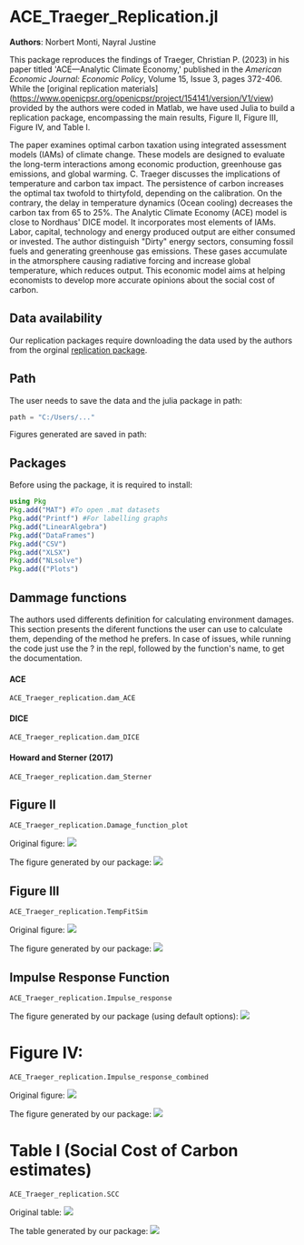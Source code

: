 # ACE_Traeger_Replication.jl

**Authors**: Norbert Monti, Nayral Justine


This package reproduces the findings of Traeger, Christian P. (2023) in his paper titled 'ACE—Analytic Climate Economy,' published in the *American Economic Journal: Economic Policy*, Volume 15, Issue 3, pages 372-406. While the [original replication materials] (https://www.openicpsr.org/openicpsr/project/154141/version/V1/view) provided by the authors were coded in Matlab, we have used Julia to build a replication package, encompassing the main results, Figure II, Figure III, Figure IV, and Table I.

The paper examines optimal carbon taxation using integrated assessment models (IAMs) of climate change. These models are designed to evaluate the long-term interactions among economic production, greenhouse gas emissions, and global warming. C. Traeger discusses the implications of temperature and carbon tax impact. The persistence of carbon increases the optimal tax twofold to thirtyfold, depending on the calibration. On the contrary, the delay in temperature dynamics (Ocean cooling) decreases the carbon tax from 65 to 25%. The Analytic Climate Economy (ACE) model is close to Nordhaus' DICE model. It incorporates most elements of IAMs. Labor, capital, technology and energy produced output are either consumed or invested. The author distinguish "Dirty" energy sectors, consuming fossil fuels and generating greenhouse gas emissions. These gases accumulate in the atmorsphere causing radiative forcing and increase global temperature, which reduces output. This economic model aims at helping economists to develop more accurate opinions about the social cost of carbon.

## Data availability
Our replication packages require downloading the data used by the authors from the orginal [replication package](https://www.openicpsr.org/openicpsr/project/154141/version/V1/view?flag=follow&pageSize=100&sortOrder=(?title)&sortAsc=true).

## Path
The user needs to save the data and the julia package in path:
```julia
path = "C:/Users/..."
```
Figures generated are saved in path:

## Packages
Before using the package, it is required to install:
```julia
using Pkg 
Pkg.add("MAT") #To open .mat datasets
Pkg.add("Printf") #For labelling graphs
Pkg.add("LinearAlgebra")
Pkg.add("DataFrames")
Pkg.add("CSV")
Pkg.add("XLSX")
Pkg.add("NLsolve")
Pkg.add(("Plots")
```
## Dammage functions
The authors used differents definition for calculating environment damages. This section presents the diferent functions the user can use to calculate them, depending of the method he prefers. In case of issues, while running the code just use the ? in the repl, followed by the function's name, to get the documentation.

#### ACE
```@docs
ACE_Traeger_replication.dam_ACE
```

#### DICE
```@docs
ACE_Traeger_replication.dam_DICE
```

#### Howard and Sterner (2017)
```@docs
ACE_Traeger_replication.dam_Sterner
```

## Figure II
```@docs
ACE_Traeger_replication.Damage_function_plot
```

Original figure: 
![](figure2or.png)

The figure generated by our package: 
![](figure2.png)


## Figure III
```@docs
ACE_Traeger_replication.TempFitSim
```

Original figure: 
![](figure3or.png)

The figure generated by our package: 
![](figure3.png)


## Impulse Response Function
```@docs
ACE_Traeger_replication.Impulse_response
```

The figure generated by our package (using default options): 
![](ImpulseResponse_Temperature_100GtC_timestep_10.png) 

# Figure IV: 
```@docs
ACE_Traeger_replication.Impulse_response_combined
```

Original figure: 
![](figure4or.png)

The figure generated by our package: 
![](figure4.png)

# Table I (Social Cost of Carbon estimates)
```@docs
ACE_Traeger_replication.SCC
```

Original table: 
![](table1or.png)

The table generated by our package: 
![](table1.png)